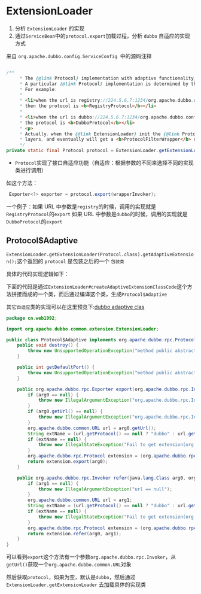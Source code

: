# ExtensionLoader

1. 分析 `ExtensionLoader` 的实现
2. 通过`ServiceBean`中的`protocol.export`加载过程，分析 `dubbo` 自适应的实现方式

来自 `org.apache.dubbo.config.ServiceConfig`  中的源码注释

```java

/**
     * The {@link Protocol} implementation with adaptive functionality,it will be different in different scenarios.
     * A particular {@link Protocol} implementation is determined by the protocol attribute in the {@link URL}.
     * For example:
     *
     * <li>when the url is registry://224.5.6.7:1234/org.apache.dubbo.registry.RegistryService?application=dubbo-sample,
     * then the protocol is <b>RegistryProtocol</b></li>
     *
     * <li>when the url is dubbo://224.5.6.7:1234/org.apache.dubbo.config.api.DemoService?application=dubbo-sample, then
     * the protocol is <b>DubboProtocol</b></li>
     * <p>
     * Actually，when the {@link ExtensionLoader} init the {@link Protocol} instants,it will automatically wraps two
     * layers, and eventually will get a <b>ProtocolFilterWrapper</b> or <b>ProtocolListenerWrapper</b>
     */
private static final Protocol protocol = ExtensionLoader.getExtensionLoader(Protocol.class).getAdaptiveExtension();
```

- `Protocol`实现了接口自适应功能（自适应：根据参数的不同来选择不同的实现类进行调用）

如这个方法：

```java
 Exporter<?> exporter = protocol.export(wrapperInvoker);
```

一个例子：如果 URL 中参数是`registry`的时候，调用的实现就是`RegistryProtocol`的`export`
如果 URL 中参数是`dubbo`的时候，调用的实现就是`DubboProtocol`的`export`

## Protocol\$Adaptive

`ExtensionLoader.getExtensionLoader(Protocol.class).getAdaptiveExtension();`这个返回的 `protocol` 是包装之后的一个 `包装类`

具体的代码实现逻辑如下：

下面的代码是通过`ExtensionLoader#createAdaptiveExtensionClassCode`这个方法拼接而成的一个类，而后通过编译这个类，生成`Protocol$Adaptive`

其它`自适应`类的实现可以在这里预览下:[dubbo adaptive clas](https://github.com/web1992/dubbos/tree/master/dubbo-source-code/src/main/java/cn/web1992)

```java
package cn.web1992;

import org.apache.dubbo.common.extension.ExtensionLoader;

public class Protocol$Adaptive implements org.apache.dubbo.rpc.Protocol {
    public void destroy() {
        throw new UnsupportedOperationException("method public abstract void org.apache.dubbo.rpc.Protocol.destroy() of interface org.apache.dubbo.rpc.Protocol is not adaptive method!");
    }

    public int getDefaultPort() {
        throw new UnsupportedOperationException("method public abstract int org.apache.dubbo.rpc.Protocol.getDefaultPort() of interface org.apache.dubbo.rpc.Protocol is not adaptive method!");
    }

    public org.apache.dubbo.rpc.Exporter export(org.apache.dubbo.rpc.Invoker arg0) throws org.apache.dubbo.rpc.RpcException {
        if (arg0 == null) {
            throw new IllegalArgumentException("org.apache.dubbo.rpc.Invoker argument == null");
        }
        if (arg0.getUrl() == null) {
            throw new IllegalArgumentException("org.apache.dubbo.rpc.Invoker argument getUrl() == null");
        }
        org.apache.dubbo.common.URL url = arg0.getUrl();
        String extName = (url.getProtocol() == null ? "dubbo" : url.getProtocol());
        if (extName == null) {
            throw new IllegalStateException("Fail to get extension(org.apache.dubbo.rpc.Protocol) name from url(" + url.toString() + ") use keys([protocol])");
        }
        org.apache.dubbo.rpc.Protocol extension = (org.apache.dubbo.rpc.Protocol) ExtensionLoader.getExtensionLoader(org.apache.dubbo.rpc.Protocol.class).getExtension(extName);
        return extension.export(arg0);
    }

    public org.apache.dubbo.rpc.Invoker refer(java.lang.Class arg0, org.apache.dubbo.common.URL arg1) throws org.apache.dubbo.rpc.RpcException {
        if (arg1 == null) {
            throw new IllegalArgumentException("url == null");
        }
        org.apache.dubbo.common.URL url = arg1;
        String extName = (url.getProtocol() == null ? "dubbo" : url.getProtocol());
        if (extName == null) {
            throw new IllegalStateException("Fail to get extension(org.apache.dubbo.rpc.Protocol) name from url(" + url.toString() + ") use keys([protocol])");
        }
        org.apache.dubbo.rpc.Protocol extension = (org.apache.dubbo.rpc.Protocol) ExtensionLoader.getExtensionLoader(org.apache.dubbo.rpc.Protocol.class).getExtension(extName);
        return extension.refer(arg0, arg1);
    }
}
```

可以看到`export`这个方法有一个参数`org.apache.dubbo.rpc.Invoker`，从`getUrl()`获取一个`org.apache.dubbo.common.URL`对象

然后获取`protocol`，如果为空，默认是`dubbo`，然后通过 `ExtensionLoader.getExtensionLoader` 去加载具体的实现类
